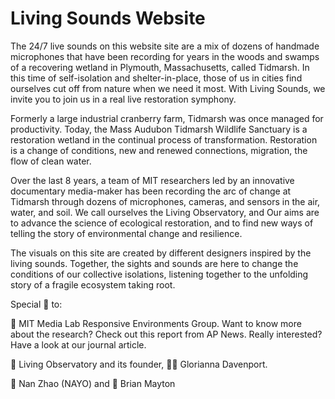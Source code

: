 # Living Sounds Website

The 24/7 live sounds on this website site are a mix of dozens of handmade microphones that have been recording for years in the woods and swamps of a recovering wetland in Plymouth, Massachusetts, called Tidmarsh. In this time of self-isolation and shelter-in-place, those of us in cities find ourselves cut off from nature when we need it most. With Living Sounds, we invite you to join us in a real live restoration symphony.

Formerly a large industrial cranberry farm, Tidmarsh was once managed for productivity. Today, the Mass Audubon Tidmarsh Wildlife Sanctuary is a restoration wetland in the continual process of transformation. Restoration is a change of conditions, new and renewed connections, migration, the flow of clean water.

Over the last 8 years, a team of MIT researchers led by an innovative documentary media-maker has been recording the arc of change at Tidmarsh through dozens of microphones, cameras, and sensors in the air, water, and soil. We call ourselves the Living Observatory, and Our aims are to advance the science of ecological restoration, and to find new ways of telling the story of environmental change and resilience.

The visuals on this site are created by different designers inspired by the living sounds. Together, the sights and sounds are here to change the conditions of our collective isolations, listening together to the unfolding story of a fragile ecosystem taking root.

Special 🙏 to:

🐞 MIT Media Lab Responsive Environments Group. Want to know more about the research? Check out this report from AP News. Really interested? Have a look at our journal article.

🍃 Living Observatory and its founder, 🐌🎥 Glorianna Davenport.

🦆 Nan Zhao (NAYO) and 🦉 Brian Mayton
